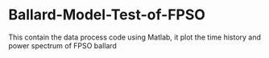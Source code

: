 # Ballard-Model-Test-of-FPSO
This contain the data process code using Matlab, it plot the time history and power spectrum of FPSO ballard 
